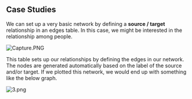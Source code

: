 ## Case Studies

We can set up a very basic network by defining a **source / target** relationship in an edges table. In this case, we might be interested in the relationship among people.

 ![Capture.PNG]({{site.baseurl}}/Capture.PNG)
 
This table sets up our relationships by defining the edges in our network. The nodes are generated automatically based on the label of the source and/or target. If we plotted this network, we would end up with something like the below graph.

![3.png]({{site.baseurl}}/3.png)

